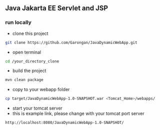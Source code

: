 ## Java Jakarta EE Servlet and JSP

### run locally

- clone this project

```bash
git clone https://github.com/Garongan/JavaDynamicWebApp.git 
```

- open terminal

```bash
cd /your_directory_clone 
```

- build the project

```bash
mvn clean package 
```

- copy to your webapp folder

```bash
cp target/JavaDynamicWebApp-1.0-SNAPSHOT.war <Tomcat_Home>/webapps/ 
```

- start your tomcat server
- this is example link, please change with your tomcat port server
```bash
http://localhost:8080/JavaDynamicWebApp-1.0-SNAPSHOT/
```
